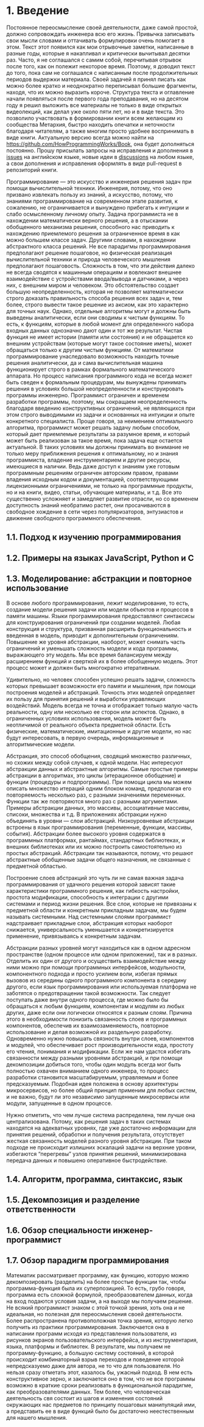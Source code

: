 # 1. Введение

Постоянное переосмысление своей деятельности, даже самой простой, должно сопровождать инженера всю его жизнь. Привычка записывать свои мысли словами и оттачивать формулировки очень помогает в этом. Текст этот появился как мои отрывочные заметки, написанные в разные годы, которые я накапливал и критически вычитывал десятки раз. Часто, я не соглашался с самим собой, перечитывая отрывок после того, как он полежит некоторое время. Поэтому, я доводил текст до того, пока сам не соглашался с написанным после продолжительных периодов выдержки материала. Своей задачей я принял писать как можно более кратко и неоднократно переписывал большие фрагменты, находя, что их можно выразить короче. Структура текста и оглавление начали появляться после первого года преподавания, но на десятом году я решил выложить все материалы не только в виде открытых видеолекций, как делал уже около пяти лет, но и в виде текста. Это позволило участвовать в формировании книги всем желающим из сообщества Метархия, быстро находить опечатки и неточности благодаря читателям, а также многим просто удобнее воспринимать в виде книги. Актуальную версию всегда можно найти на https://github.com/HowProgrammingWorks/Book, она будет дополняться постоянно. Прошу присылать запросы на исправления и дополнения в [issues](https://github.com/HowProgrammingWorks/Book/issues) на английском языке, новые идеи в [discussions](https://github.com/HowProgrammingWorks/Book/discussions) на любом языке, а свои дополнения и исправления оформлять в виде pull-request в репозиторий книги.


Программирование &mdash; это искусство и инженерия решения задач при помощи вычислительной техники. Инженерия, потому, что оно призвано извлекать пользу из знаний, а искусство, потому, что знаниями программирование на современном этапе развития, к сожалению, не ограничивается и вынуждено прибегать к интуиции и слабо осмысленному личному опыту. Задача программиста не в нахождении математически верного решения, а в отыскании обобщенного механизма решения, способного нас приводить к нахождению приемлемого решения за ограниченное время в как можно большем классе задач. Другими словами, в нахождении абстрактного класса решений. Не все парадигмы программирования предполагают решение пошаговое, но физическая реализация вычислительной техники и природа человеческого мышления предполагают пошаговость. Сложность в том, что эти действия далеко не всегда сводятся к машинным операциям и вовлекают внешнее взаимодействие с устройствами ввода/вывода и датчиками, а через них, с внешним миром и человеком. Это обстоятельство создает большую неопределенность, которая не позволяет математически строго доказать правильность способа решения всех задач и, тем более, строго вывести такое решение из аксиом, как это характерно для точных наук. Однако, отдельные алгоритмы могут и должны быть выведены аналитически, если они сводимы к чистым функциям. То есть, к функциям, которые в любой момент для определенного набора входных данных однозначно дают один и тот же результат. Чистая функция не имеет истории (памяти или состояния) и не обращается ко внешним устройствам (которые могут такое состояние иметь), может обращаться только к другим чистым функциям. От математики программирование унаследовало возможность находить точные решения аналитически, да и сама вычислительная машина функционирует строго в рамках формального математического аппарата. Но процесс написания программного кода не всегда может быть сведен к формальным процедурам, мы вынуждены принимать решения в условиях большой неопределенности и конструировать программы инженерно. Программист ограничен и временем разработки программы, поэтому, мы сокращаем неопределенность благодаря введению конструктивных ограничений, не являющихся при этом строго выводимыми из задачи и основанных на интуиции и опыте конкретного специалиста. Проще говоря, за неимением оптимального алгоритма, программист может решать задачу любым способом, который дает приемлемые результаты за разумное время, и который может быть реализован за такое время, пока задача еще остается актуальной. В таких условиях мы должны принимать во внимание не только меру приближения решения к оптимальному, но и знания программиста, владение инструментарием и другие ресурсы, имеющиеся в наличии. Ведь даже доступ к знаниям уже готовым программным решениям ограничен авторским правом, правами владения исходным кодом и документацией, соответствующими лицензионными ограничениями, не только на программные продукты, но и на книги, видео, статьи, обучающие материалы, и т.д. Все это существенно усложняет и замедляет развитие отрасли, но со временем доступность знаний необратимо растет, они просачиваются в свободное хождение в сети через популяризаторов, энтузиастов и движение свободного программного обеспечения.


## 1.1. Подход к изучению программирования

## 1.2. Примеры на языках JavaScript, Python и C

## 1.3. Моделирование: абстракции и повторное использование

В основе любого программирования, лежит моделирование, то есть, создание модели решения задачи или модели объектов и процессов в памяти машины. Языки программирования предоставляют синтаксисы для конструирования ограничений при создании моделей. Любая конструкция и структура, призванная расширить функциональность и введенная в модель, приводит к дополнительным ограничениям. Повышение же уровня абстракции, наоборот, может снимать часть ограничений и уменьшать сложность модели и кода программы, выражающего эту модель. Мы все время балансируем между расширением функций и сверткой их в более обобщенную модель. Этот процесс может и должен быть многократно итеративным.

Удивительно, но человек способен успешно решать задачи, сложность которых превышает возможности его памяти и мышления, при помощи построения моделей и абстракций. Точность этих моделей определяет их пользу для принятия решений и выработки управляющих воздействий. Модель всегда не точна и отображает только малую часть реальности, одну или несколько ее сторон или аспектов. Однако, в ограниченных условиях использования, модель может быть неотличимой от реального объекта предметной области. Есть физические, математические, имитационные и другие модели, но нас будут интересовать, в первую очередь, информационные и алгоритмические модели.

Абстракция, это способ обобщения, сводящий множество различных, но схожих между собой случаев, к одной модели. Нас интересуют абстракции данных и абстрактные алгоритмы. Самые простые примеры абстракции в алгоритмах, это циклы (итерационное обобщение) и функции (процедуры и подпрограммы). При помощи цикла мы можем описать множество итераций одним блоком команд, предполагая его повторяемость несколько раз, с разными значениями переменных. Функции так же повторяются много раз с разными аргументами. Примеры абстракции данных, это массивы, ассоциативные массивы, списоки, множества и т.д. В приложениях абстракции нужно объединять в уровни &mdash; слои абстракций. Низкоуровневые абстракции встроены в язык программирования (переменные, функции, массивы, события). Абстракции более высокого уровня содержатся в программных платформах, рантаймах, стандартных библиотеках, и внешних библиотеках или их можно построить самостоятельно из простых абстракций. Абстракции так называются, потому, что решают абстрактные обобщенные задачи общего назначения, не связанные с предметной областью.

Построение слоев абстракций это чуть ли не самая важная задача программирования от удачного решения которой зависят такие характеристики программного решения, как гибкость настройки, простота модификации, способность к интеграции с другими системами и период жизни решения. Все слои, которые не привязаны к предметной области и конкретным прикладным задачам, мы будем называть системными. Над системными слоями программист надстраивает прикладные слои, абстракция которых наоборот снижается, универсальность уменьшается и конкретизируется применение, привязываясь к конкретным задачам.

Абстракции разных уровней могут находиться как в одном адресном пространстве (одном процессе или одном приложении), так и в разных. Отделить их один от другого и осуществить взаимодействие между ними можно при помощи программных интерфейсов, модульности, компонентного подхода и просто усилием воли, избегая прямых вызовов из середины одного программного компонента в середину другого, если язык программирования или используемая платформа не заботятся о предотвращении такой возможности. Так следует поступать даже внутри одного процесса, где можно было бы обращаться к любым функциям, компонентам и модулям из любых других, даже если они логически относятся к разным слоям. Причина этого в необходимости понизить связанность слоев и программных компонентов, обеспечив их взаимозаменяемость, повторное использование и делая возможной их раздельную разработку. Одновременно нужно повышать связность внутри слоев, компонентов и модулей, что обеспечивает рост производительности кода, простоту его чтения, понимания и модификации. Если же нам удастся избегать связанности между разными уровнями абстракций, и при помощи декомпозиции добиться того, чтобы один модуль всегда мог быть полностью охвачен вниманием одного инженера, то процесс разработки становится масштабируемым, управляемым и более предсказуемым. Подобная идея положена в основу архитектуры микросервисов, но более общий принцип применим для любых систем, и не важно, будут ли это независимо запущенные микросервисы или модули, запущенные в одном процессе.

Нужно отметить, что чем лучше система распределена, тем лучше она централизована. Потому, как решения задач в таких системах находятся на адекватных уровнях, где уже достаточно информации для принятия решений, обработки и получения результата, отсутствует жесткая связанность моделей разного уровня абстракции. При таком подходе не происходит излишних эскалаций задачи на верхние уровни, избегаются “перегревы” узлов принятия решений, минимизирована передача данных и повышено оперативное быстродействие.

## 1.4. Алгоритм, программа, синтаксис, язык

## 1.5. Декомпозиция и разделение ответственности

## 1.6. Обзор специальности инженер-программист

## 1.7. Обзор парадигм программирования

Математик рассматривает программу, как функцию, которую можно декомпозировать (разделить) на более простые функции так, чтобы программа-функция была их суперпозицией. То есть, грубо говоря, программа есть сложной формулой, преобразователем данных, когда на вход подаются условия задачи, а на выходе мы получаем решение. Не всякий программист знаком с этой точкой зрения, хоть она и не идеальная, но полезная для переосмысления своей деятельности. Более распространена противоположная точка зрения, которую легко получить из практики программирования. Заключается она в написании программ исходя из представления пользователя, из рисунков экранов пользовательского интерфейса, и из инструментария, языка, платформы и библиотек. В результате, мы получаем не программу-функцию, а большую систему состояний, в которой происходит комбинаторный взрыв переходов и поведение которой непредсказуемо даже для автора, не то что для пользователя. Но нельзя сразу отметать этот, казалось бы, ужасный подход. В нем есть конструктивное зерно, и заключается оно в том, что не все программы возможно в краткие сроки реализовать в функциональной парадигме, как преобразователями данных. Тем более, что человеческая деятельность свя состоит из шагов и изменения состояний окружающих нас предметов по принципу пошаговых манипуляций ими, а представить ее в виде функций было бы достаточно неестественным для нашего мышления.
